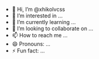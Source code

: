 - 👋 Hi, I’m @xhikolvcss
- 👀 I’m interested in ...
- 🌱 I’m currently learning ...
- 💞️ I’m looking to collaborate on ...
- 📫 How to reach me ...
- 😄 Pronouns: ...
- ⚡ Fun fact: ...

<!---
xhikolvcss/xhikolvcss is a ✨ special ✨ repository because its `README.md` (this file) appears on your GitHub profile.
You can click the Preview link to take a look at your changes.
--->
